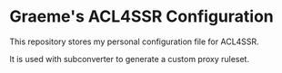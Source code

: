 # Graeme's ACL4SSR Configuration

This repository stores my personal configuration file for ACL4SSR.

It is used with subconverter to generate a custom proxy ruleset.
